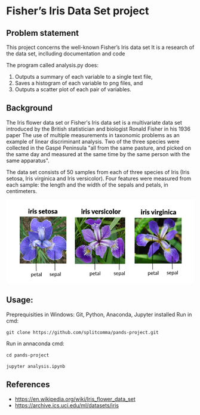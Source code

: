 # Fisher’s Iris Data Set project

## Problem statement

This project concerns the well-known Fisher’s Iris data set It is a research of the data set, inclluding documentation and code 

The program called analysis.py does: 

1. Outputs a summary of each variable to a single text file,  
2. Saves a histogram of each variable to png files, and  
3. Outputs a scatter plot of each pair of variables.

## Background

The Iris flower data set or Fisher's Iris data set is a multivariate data set introduced by the British statistician and biologist Ronald Fisher in his 1936 paper The use of multiple measurements in taxonomic problems as an example of linear discriminant analysis. Two of the three species were collected in the Gaspé Peninsula "all from the same pasture, and picked on the same day and measured at the same time by the same person with the same apparatus".

The data set consists of 50 samples from each of three species of Iris (Iris setosa, Iris virginica and Iris versicolor). 
Four features were measured from each sample: the length and the width of the sepals and petals, in centimeters.

![3 Iris Classes](iris_classes.png)

## Usage:

Preprequisities in Windows:
Git, Python, Anaconda, Jupyter installed
Run in  cmd:

```
git clone https://github.com/splitcomma/pands-project.git
```
Run in annaconda cmd:
```
cd pands-project
```
```
jupyter analysis.ipynb
```

## References
- https://en.wikipedia.org/wiki/Iris_flower_data_set
- https://archive.ics.uci.edu/ml/datasets/iris
